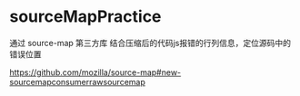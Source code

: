 # sourceMapPractice

通过 source-map 第三方库 结合压缩后的代码js报错的行列信息，定位源码中的错误位置

https://github.com/mozilla/source-map#new-sourcemapconsumerrawsourcemap
